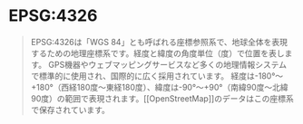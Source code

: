 # EPSG:4326

> EPSG:4326は「WGS 84」とも呼ばれる座標参照系で、地球全体を表現するための地理座標系です。経度と緯度の角度単位（度）で位置を表します。
> GPS機器やウェブマッピングサービスなど多くの地理情報システムで標準的に使用され、国際的に広く採用されています。
> 経度は-180°〜+180°（西経180度〜東経180度）、緯度は-90°〜+90°（南緯90度〜北緯90度）の範囲で表現されます。[[OpenStreetMap]]のデータはこの座標系で保存されています。

